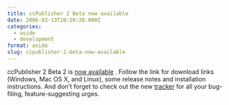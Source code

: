 ```yaml
---
title: ccPublisher 2 Beta now available
date: 2006-03-13T20:20:20.000Z
categories:
  - aside
  - development
format: aside
slug: ccpublisher-2-beta-now-available
---
```

ccPublisher 2 Beta 2 is [now available][1] . Follow the link for download links (Windows, Mac <span class="caps">OS</span> X, and Linux), some release notes and installation instructions. And don’t forget to check out the new [tracker][2]  for all your bug-filing, feature-suggesting urges.



 [1]: http://wiki.creativecommons.org/CcPublisher_2_Beta_2
 [2]: http://roundup.creativecommons.org/ccpublisher/
